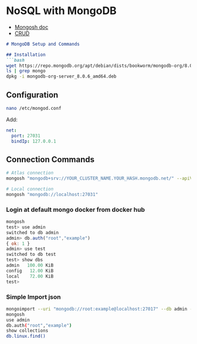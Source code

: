 # NoSQL with MongoDB
- [Mongosh doc](https://www.mongodb.com/docs/mongodb-shell/crud/)<br>
- [CRUD](./crud.md)<br>

```markdown
# MongoDB Setup and Commands

## Installation
```bash
wget https://repo.mongodb.org/apt/debian/dists/bookworm/mongodb-org/8.0/main/binary-amd64/mongodb-org-server_8.0.6_amd64.deb
ls | grep mongo
dpkg -i mongodb-org-server_8.0.6_amd64.deb
```

## Configuration
```bash
nano /etc/mongod.conf
```
Add:
```yaml
net:
  port: 27031
  bindIp: 127.0.0.1
```

## Connection Commands
```bash
# Atlas connection
mongosh "mongodb+srv://YOUR_CLUSTER_NAME.YOUR_HASH.mongodb.net/" --apiVersion YOUR_API_VERSION --username YOUR_USERNAME

# Local connection
mongosh "mongodb://localhost:27031"
```

### Login at default mongo docker from docker hub
```js
mongosh
test> use admin
switched to db admin
admin> db.auth("root","example")
{ ok: 1 }
admin> use test
switched to db test
test> show dbs
admin   100.00 KiB
config   12.00 KiB
local    72.00 KiB
test> 
```

### Simple Import json
```bash
mongoimport --uri "mongodb://root:example@localhost:27017" --db admin --collection linux --file /var/www/html/data/linux_collection.json --jsonArray
mongosh
use admin
db.auth("root","example")
show collections
db.linux.find()
```
